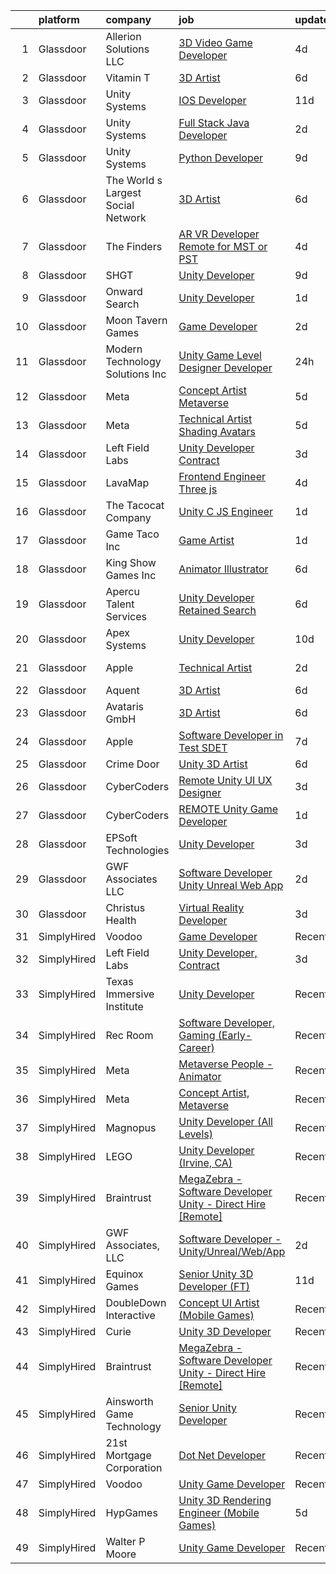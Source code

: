 

|    | platform    | company                            | job                                                                                                                                                                                                                                                                                                                                                                                                                                                                                                                                                                                                                                                                                                                                                                                                                                                                                                                                                                                                                                                                                                                                                                                                                                                                                                                                                                                                                                                       | update_time   | location          |
|---:|:------------|:-----------------------------------|:----------------------------------------------------------------------------------------------------------------------------------------------------------------------------------------------------------------------------------------------------------------------------------------------------------------------------------------------------------------------------------------------------------------------------------------------------------------------------------------------------------------------------------------------------------------------------------------------------------------------------------------------------------------------------------------------------------------------------------------------------------------------------------------------------------------------------------------------------------------------------------------------------------------------------------------------------------------------------------------------------------------------------------------------------------------------------------------------------------------------------------------------------------------------------------------------------------------------------------------------------------------------------------------------------------------------------------------------------------------------------------------------------------------------------------------------------------|:--------------|:------------------|
|  1 | Glassdoor   | Allerion Solutions LLC             | [3D Video Game Developer](https://www.glassdoor.com/partner/jobListing.htm?pos=127&ao=1136043&s=58&guid=000001830c7d5407ba4bd26e90c962c0&src=GD_JOB_AD&t=SR&vt=w&ea=1&cs=1_5265fb00&cb=1662361884189&jobListingId=1008107385349&jrtk=3-0-1gc67ql6mjrpm801-1gc67ql76j4j0800-c5265644ede30393-)                                                                                                                                                                                                                                                                                                                                                                                                                                                                                                                                                                                                                                                                                                                                                                                                                                                                                                                                                                                                                                                                                                                                                             | 4d            | Remote            |
|  2 | Glassdoor   | Vitamin T                          | [3D Artist](https://www.glassdoor.com/partner/jobListing.htm?pos=117&ao=1110586&s=58&guid=000001830c7d5407ba4bd26e90c962c0&src=GD_JOB_AD&t=SR&vt=w&cs=1_9f020408&cb=1662361884188&jobListingId=1008101736792&cpc=AC285F3A3ECA6BB0&jrtk=3-0-1gc67ql6mjrpm801-1gc67ql76j4j0800-2b2eb8c88da764d8--6NYlbfkN0DMrcEu7yrtATojKJA7cEzGQ3FdRGWLh0CZQInL4ECGI6k5tN82kdM0OKoro5eXmjpevpdy0IkreFnL5qnrcSRvCVfTqcF7280jdqYDQIJ0pR79F1igEBkPiWZ7WCbcCXKB4yvzvZbXVCoaiOWBTkQyCRTvMbvAwuJn6zgycvtmXu8Ku-XpiGGfyvzZchNSr7uWeIcY9TnfAeOOFXJUMvg0f5ULJ9RpIL9pgnAYq24JaQNKir80TmVldKLtap9jJS3oY-XhfSgLNQ04HExvUQJcTryjd4Ca03NWdoqouxwKPOVO9JHKEs_Ym-Be1AL_KlZbU4p-f0bfFCsxnhrVviI7fJxYQJ2EDL3-j8PnSQj_UDyWCihyCWP9URDfJl6gWN76iAB6hi9pF7bnZceRQAWsxX2jlvMsfI7EKxZqC_4CVbvwjHhOHnsWNG9nE3k6PC4Dxd5DeowlgtVK4wInM2FKBZaY6VkHPOY%3D)                                                                                                                                                                                                                                                                                                                                                                                                                                                                                                                                                                                                                                             | 6d            | Remote            |
|  3 | Glassdoor   | Unity Systems                      | [IOS Developer](https://www.glassdoor.com/partner/jobListing.htm?pos=122&ao=1136043&s=58&guid=000001830c7d5407ba4bd26e90c962c0&src=GD_JOB_AD&t=SR&vt=w&ea=1&cs=1_3c20818e&cb=1662361884189&jobListingId=1008091236417&jrtk=3-0-1gc67ql6mjrpm801-1gc67ql76j4j0800-8d91a1217295ecd3-)                                                                                                                                                                                                                                                                                                                                                                                                                                                                                                                                                                                                                                                                                                                                                                                                                                                                                                                                                                                                                                                                                                                                                                       | 11d           | Remote            |
|  4 | Glassdoor   | Unity Systems                      | [Full Stack Java Developer](https://www.glassdoor.com/partner/jobListing.htm?pos=126&ao=1136043&s=58&guid=000001830c7d5407ba4bd26e90c962c0&src=GD_JOB_AD&t=SR&vt=w&ea=1&cs=1_9dc647ae&cb=1662361884189&jobListingId=1008114589855&jrtk=3-0-1gc67ql6mjrpm801-1gc67ql76j4j0800-14d7e44b4aba1739-)                                                                                                                                                                                                                                                                                                                                                                                                                                                                                                                                                                                                                                                                                                                                                                                                                                                                                                                                                                                                                                                                                                                                                           | 2d            | Orlando, FL       |
|  5 | Glassdoor   | Unity Systems                      | [Python Developer](https://www.glassdoor.com/partner/jobListing.htm?pos=124&ao=1136043&s=58&guid=000001830c7d5407ba4bd26e90c962c0&src=GD_JOB_AD&t=SR&vt=w&ea=1&cs=1_89d77d16&cb=1662361884189&jobListingId=1008097327254&jrtk=3-0-1gc67ql6mjrpm801-1gc67ql76j4j0800-9efdc9f742ca25e8-)                                                                                                                                                                                                                                                                                                                                                                                                                                                                                                                                                                                                                                                                                                                                                                                                                                                                                                                                                                                                                                                                                                                                                                    | 9d            | Remote            |
|  6 | Glassdoor   | The World s Largest Social Network | [3D Artist](https://www.glassdoor.com/partner/jobListing.htm?pos=115&ao=1110586&s=58&guid=000001830c7d5407ba4bd26e90c962c0&src=GD_JOB_AD&t=SR&vt=w&ea=1&cs=1_c93d80dd&cb=1662361884188&jobListingId=1008101832019&cpc=A65DF3A704A48F9B&jrtk=3-0-1gc67ql6mjrpm801-1gc67ql76j4j0800-8fcda0edc12eaa9b--6NYlbfkN0DSgjPPcnEdvoK3uuxfISLALE6pB1FR7YSHOr_tSg5_QGIhoz_2VqUepdcKLBLI_zQ5vW7COe9b5mlnVXQPZh-LCDTWvpcID5VL-Y-dck3OFKxyxzH8bOfDIUENNU8cHnxMEbimO4vZSH99drUQuM-N0RdNfyWkpSpm1sBW4nersKwSm9JI8Oo0cyThSEBYoBXJ1pW5thFYLHFtbCUOZPB3BK-k7mpAKqMtQcbeLJ5UfiaMGONh-7NzFJMO-nkxC856JnsklQx-RubLLE-mtbzO2jNpwnr5nROD-P4gpvNGPuzkmiM2yF-b27haukYK_k0KXuARxD7hduLwiQnBNG8meB5MEOqKWRHPmDXiLzNh15cZGdert-5Wf9llbbFtC8ZRZ8839b27enGuIytFG4SCSBVkRyDAQuaiKjo7hbXlq4RDhiq-R5fAruEkC7QzNK6ltrGpHQPdU6D2BlPmcOgn-ISRSopku2V670FFglwq_s0M2ZNcGzIBPyBRqLK2sy2NXkepJLXCFmB0oHl1lPWg0AeOWjYTdYm3FKfBfguLTouZLAWhufh2OCd5gzsn9r9YmK7G8PEncsLFbDITvK8R)                                                                                                                                                                                                                                                                                                                                                                                                                                                                                                                      | 6d            | Menlo Park, CA    |
|  7 | Glassdoor   | The Finders                        | [AR VR Developer   Remote for MST or PST](https://www.glassdoor.com/partner/jobListing.htm?pos=113&ao=1110586&s=58&guid=000001830c7d5407ba4bd26e90c962c0&src=GD_JOB_AD&t=SR&vt=w&ea=1&cs=1_bda0f3d0&cb=1662361884188&jobListingId=1008106385070&cpc=0FE1F5EA2BC84A01&jrtk=3-0-1gc67ql6mjrpm801-1gc67ql76j4j0800-76e8d4ed4d326d96--6NYlbfkN0AYo_ysEmi-N9D-g6x4hDoxwWbDzILIh7p3iecCghkOgCCQ9Hjx-p_46PTVF05XzNP5Z5K71OiC6zoUMdSW3LZvMzecx9XPoBXy4TghAeCSdb8dXvKrDUkzgIaCWvmYeo1SeQbGFdI4NQnpIbRQDunnf92V0Ep1OSri4gPT5T2YNh8Y-j5fvXhZ7qLhd99Y6x-KVfqbrZr_2y0VWh_qhzqZMa3cib7F0HUGUWFFs6uVLvv9HR7ddjE5sQfhWqafjvnBPlRrDGmJ9opvcKEdI0AaQ1ceBzLh25rrtwpguKmCHJGvtxJ0B7mZz9W0LpZFYGMQ5tWiQrr5oFrNaab7dEiS6m8PP2oEVSsY4sTGSRNNyjJov-JuT_Pml7Mtc9NOMINJIYtF0-lPqOTzA6x3y8GqpcjXi38C-VsyWTrpZ8tQhkvxLSpR4SY9utjrcj6tEFqmmksJHmdZvQ6h-k2agDrLX7v5xCwOJR5VAYROA8N4wGrt62bnyGqSlTLIcrqTpqDIaG-08qHiYeruB8-Xvy5X)                                                                                                                                                                                                                                                                                                                                                                                                                                                                                                                                                        | 4d            | Arizona           |
|  8 | Glassdoor   | SHGT                               | [Unity Developer](https://www.glassdoor.com/partner/jobListing.htm?pos=121&ao=1136043&s=58&guid=000001830c7d5407ba4bd26e90c962c0&src=GD_JOB_AD&t=SR&vt=w&ea=1&cs=1_1e031283&cb=1662361884189&jobListingId=1008097478148&jrtk=3-0-1gc67ql6mjrpm801-1gc67ql76j4j0800-09b05da92f7d43ed-)                                                                                                                                                                                                                                                                                                                                                                                                                                                                                                                                                                                                                                                                                                                                                                                                                                                                                                                                                                                                                                                                                                                                                                     | 9d            | Remote            |
|  9 | Glassdoor   | Onward Search                      | [Unity Developer](https://www.glassdoor.com/partner/jobListing.htm?pos=103&ao=1110586&s=58&guid=000001830c7d5407ba4bd26e90c962c0&src=GD_JOB_AD&t=SR&vt=w&cs=1_5704c981&cb=1662361884186&jobListingId=1008115293704&cpc=9C4F014304452074&jrtk=3-0-1gc67ql6mjrpm801-1gc67ql76j4j0800-12f96406052cebf6--6NYlbfkN0B7YoEZZ2QAGDyEGGmBPAUWSHc1Mt3sMCn9FehKcWA3wwfxcx19LEZnY8Y4HGhdxxq4FgeXV7lRvFudE7m0nqXK01eQsbX62BfvzddAL4GjospIDhF8UE7k2-Ljv9QwnRhxnWtuEHGyLZO40uR_IOQQTnD7KUjLLyxsORTd4NKNi_NoUo7BYtaYS_A-N9nbrLZdeMBJxcFsKkT7j9I7MYbe3Ml4E-7q2UgFtGt7FgJt0i5qLWI4nFa8uOWLOI4g9FEKsr92oiWI96zMaZjoBhPCzzh9E9gE_Uhhx4LcOd0zPxwCI3vxjudjEixpFQh3sSGIQwfBo6bMMNvz380U73TxOTQkNXA6SQcNoWNoYgDrW0hjr-YmmxrqajwIVV4VcgVgZmBZwZYlmNYs4ktHvMOa_JlMzwYoI-wuGIVCjuyqKPGeJ15ngmNdkxQ7XzLwMHvwOo_TTExR5KT2NhnZp7FGo8wL3t6n_B8booUkdF19p6_7NdlgVdnQeDQQ5MiFsJeaYEvM14oD02JZqPScN1iUZyVcqlD3DkkUu6k-RaKlabPal3BEnVT1nzxhT-vRP4QDbBOXi5-jtlVHJ7qLY6nzkgOpfnelJF5ZEC7cL2i3j4fqHbMclGiIp1EULeae0k1VZuuSX1SlDxfR0QtjHhfAZonjvV3OjEsBgXPIHiM_5cHXLXPL-_2pI51k7LW106IbT_g5wQGLLZGBq22fYS7YZ-p2UMzcYJA8tJvkaIxIdzktUGVQ1aDAWDAf6Yuc0v5XSIKmO9OyyvoPkB5TFs17B_YFxcVDMw5LCUQ42wVISPn5OQmvpH3NPRbiY72tC8rHyo69hAnByCjkVE_4aOkMOTNp4-adIH8ppcs1Fqen957Om081D0MVdLJ36I5gDn9O0hY23LR_OM3H__PfQNjMhYSGxPwkeMI46kI6ThX7Qx0mEGWjSlnTNl8pG-Z1tcHtAhoJ8vT0pwXfmeEKr_0C7KqhkCVv5oPOFfMXx7D4-g%3D%3D)                                                                                         | 1d            | Ontario, CA       |
| 10 | Glassdoor   | Moon Tavern Games                  | [Game Developer](https://www.glassdoor.com/partner/jobListing.htm?pos=128&ao=1136043&s=58&guid=000001830c7d5407ba4bd26e90c962c0&src=GD_JOB_AD&t=SR&vt=w&ea=1&cs=1_b939bd67&cb=1662361884189&jobListingId=1008114864798&jrtk=3-0-1gc67ql6mjrpm801-1gc67ql76j4j0800-9e78723cd9c4ceee-)                                                                                                                                                                                                                                                                                                                                                                                                                                                                                                                                                                                                                                                                                                                                                                                                                                                                                                                                                                                                                                                                                                                                                                      | 2d            | Austin, TX        |
| 11 | Glassdoor   | Modern Technology Solutions  Inc   | [Unity Game Level Designer  Developer](https://www.glassdoor.com/partner/jobListing.htm?pos=106&ao=1110586&s=58&guid=000001830c7d5407ba4bd26e90c962c0&src=GD_JOB_AD&t=SR&vt=w&cs=1_e5d3b3f2&cb=1662361884187&jobListingId=1008117033816&cpc=F41FEAB56D215062&jrtk=3-0-1gc67ql6mjrpm801-1gc67ql76j4j0800-4457a9ce08e490a7--6NYlbfkN0C26OT7h5zXl7z1yVTYwN1d43osiYS9hmGqw_eY7i5KFzRWaSyxghJjTLzNEsEWeJhFT_GRgTsYgHXqmvvL1XSuYhg8HEKXSQHvH9TV0JmPEyY5zrHkoRvr4IX7EqnKNrp5tniENLVz62Z-zYU3i9zkEJYlhMWfoTavIvcSATNObw18-iphl6A7O_BlkC8ocxP6dl20J-vILvsZFOZFb4pbu24Z6FtVAeqlo-k_uQRrNO6dorU_9sX5VS3i5Ko0uVwjr92_4pfBQanR__PZN0KnMm1h_sUCDiUPIW_8VxBGrCHTiomFEm49g8DWieWMDr1YMcCAmVPD5EIL_KJ5EGxl9VMzfZty0YLAqsbdUj2Oh7GH-B4lbdIGA__BXOJtv9__LQBytNvbMMB0yAR3I8y1mF1NMNeBcnrfff1hqky4d4S2l-NOLOwu)                                                                                                                                                                                                                                                                                                                                                                                                                                                                                                                                                                                                                                                                | 24h           | Huntsville, AL    |
| 12 | Glassdoor   | Meta                               | [Concept Artist  Metaverse](https://www.glassdoor.com/partner/jobListing.htm?pos=104&ao=1110586&s=58&guid=000001830c7d5407ba4bd26e90c962c0&src=GD_JOB_AD&t=SR&vt=w&cs=1_7ff210cf&cb=1662361884186&jobListingId=1008104920128&cpc=7F6F94E2229B3AB5&jrtk=3-0-1gc67ql6mjrpm801-1gc67ql76j4j0800-4b114d8e5f1c55f1--6NYlbfkN0DYl4UJW4r1Vl7FEn6T9F-rD9lpC-0oMJVSiWjK_MGUd8e8cHXcpv6KPyjLHZEfqkWmIihMCJXc30MVP-YiIFxzoyrs7EPhl-n3NgzVvQSFgeEZ0hvgQ16Rj5IiKLg4zxWly0irvUKehndMyNdhWO0YAwI9ux-a_i193sjSruDpz3cOVyi2Os_U_h5D6MkxUH-_kE4eVXUaDHF_lv3BBGLZ_kfyDGlNCQd_SVgEWGneSTFbncxRCmXGzsaAhLy-TCO3pSga4d4-p4MmmcIW1sq0x4TLbgOK2ZtsDixVKrYK8ecWnpHm5ZCy1yMT8TIn-eNsbgyWEvI-csog6zynZkx1Rvol90MPz6GdTW9Xy3F5XfQPubqaTSpUzA2dOP78zSHHlq7ixHj4YuajBTZuLL9UNP5bWyeHeEWjrMzYBYCWvj3wo7subUX2lkp05a9kGjvA1-7RkCJgW8_vN8dmQblP6VrVRXnFol7mmH97EzCl67sTRtmcsWSPpidbYTuc4C4oRaniabcxj21n4PPDPLxPnr_SwtBli8X1U5_wc4PVf8Q1N_4gIv8adn-Ionq69z_gytONbRQIhon2ZbGdl6b1sU-Sjx9OiGxnFAiAYD9YJYf7YzXDq2esIO4GqbEVkV74I-BxfsHNVeoMkt_vbqlZZOsASPA5AZ26nMyElWh4errUtggd3pCOgZtQzWOTR-V08Cnyph9V4jnDuRgA8j9W11Q37vvx00iHu6WtapZTeJO6YZzx-pgsxTD6G07DZzRHiNiXF8gGAwd9M91EJgx0NqOL5zXIgtExPovguSrpnxMZj1b3dnARaQzj8a45DWd10zdu0_fvOR1b1SY94k8nP6UkWhVq4Opf0TtjjrhINT__LqCtkIK4gp69YXbi8Lc3GYcx098xssgEDg8sFgLfLurDXZIpqUh4w0UiRgphj_sJvgXedjzpTbljJ5hUmfiF-mCpPPMDcy5SyNE_a1sdV-ZbI6xC9h0ewwd-ktUJc9T-5LsiahW30S9d-yDz8_TlsndoAQ0gfdnr79ONY6g-HwItRzSlibc53wMscI0Ls9OrFqSvwG7_)           | 5d            | Los Angeles, CA   |
| 13 | Glassdoor   | Meta                               | [Technical Artist  Shading  Avatars ](https://www.glassdoor.com/partner/jobListing.htm?pos=105&ao=1110586&s=58&guid=000001830c7d5407ba4bd26e90c962c0&src=GD_JOB_AD&t=SR&vt=w&cs=1_55baf35c&cb=1662361884186&jobListingId=1008104919858&cpc=42BEC95245890617&jrtk=3-0-1gc67ql6mjrpm801-1gc67ql76j4j0800-f15d80185ea8b6cb--6NYlbfkN0DYl4UJW4r1Vl7FEn6T9F-rD9lpC-0oMJVSiWjK_MGUd8e8cHXcpv6KPyjLHZEfqkWmIihMCJXc31fMADfN0gJ7IUkPxhTp1nyQtrbvzomRIl047Bd7eGennDhYyBKwa6LFWtvklSdcE7P7hOAfvItVNb7U6znhKcTIS6fI4UQgWLG352V_IizaADTTqeeBU46CHtIxToHssqkId5z_CoQJhIw7izUVvHttkPVTsk_pQCqqyzPftOCwa0J9tJSVvgMPtowuHvxh70zjhwr1oF8VC08nDHaqEFlNk3qstCnQhrAouJZOFMA92xvOT7n-17RSnaWjtuWdWQC-qWyTuj_cdAirMYjjg9xNRyYaz2fOdkBYvp-Ghjjh6UOi8IwwBX8Er2Izh3NsnuS9GCAva1uihYDNoqQVUh54V6u_llc3Iq2hSr6psZOhNBx5wZxKeJWbSWhEdXnJB0htYiUdBPVuWN1ajoJlBsvNZUipKvY37UbjKb6nYgJNzNrVcC85EnCZM9txzn_3y0veSOhIAJE7vsRLsSVyjH6RRr-LdVi4BQa-AQujDkPRfS6BIl4r91BHjfAp7hfGoQ3npgT4mNS5Wy3R5lfFoXM9pbDdxZmodROHymSBpe6D7LAgL0dZL7tN27CPT9r01hoSG0WBDwLzT-ZbAd1gk5PL3WVMXbmpJ4dEvj1WkCTHWA0Z8FK5LBRJi2NWvPOq2MhC5-cd0oGbmgzzxWbhYSc6qeiJnWz-4tOR08fc-SY-RKqQ3danBi5fO4crENWPWXGOlp34noWkno8ZRnKaLo1HfcU2bgtH2JsmhKMepytd6A7gQhcl_iHZHV3QMscZarUWXux5bFm6u8MLHKw4vGHrRJ6CMDX9txPk2f4DogYQzRipuvPNDHRadc-_i4bt9VhCgllaRXTb57iuaUBIPQ4z3GJhvFjeqWJDSH0Au6dN9RbO2qNMmVa6eR5QU7g2q8jirQcKNqDBp0k26uAKUUV8hsgnQNgYny6TOeNYZAombqrmXPDpFUkLqnLaTNiZzkExXXXYILm3fR5BYtcll5mqpbP-P7MdPYElTKO4w6Xg) | 5d            | Remote            |
| 14 | Glassdoor   | Left Field Labs                    | [Unity Developer  Contract](https://www.glassdoor.com/partner/jobListing.htm?pos=118&ao=1136043&s=58&guid=000001830c7d5407ba4bd26e90c962c0&src=GD_JOB_AD&t=SR&vt=w&ea=1&cs=1_958a5bd7&cb=1662361884189&jobListingId=1008111940061&jrtk=3-0-1gc67ql6mjrpm801-1gc67ql76j4j0800-53df68b10c2e1f48-)                                                                                                                                                                                                                                                                                                                                                                                                                                                                                                                                                                                                                                                                                                                                                                                                                                                                                                                                                                                                                                                                                                                                                           | 3d            | Remote            |
| 15 | Glassdoor   | LavaMap                            | [Frontend Engineer  Three js ](https://www.glassdoor.com/partner/jobListing.htm?pos=109&ao=1110586&s=58&guid=000001830c7d5407ba4bd26e90c962c0&src=GD_JOB_AD&t=SR&vt=w&ea=1&cs=1_396b1fee&cb=1662361884187&jobListingId=1008107112393&cpc=AC285F3A3ECA6BB0&jrtk=3-0-1gc67ql6mjrpm801-1gc67ql76j4j0800-507f65a59dabc98d--6NYlbfkN0BvffYVbnfQbS93BkAhZe1nr_iwjsb5JUyOPZS3_wkjOSgWe_xkED14VH_47UFZw_f0PD-YV63-y0VMcTqxeh60kz2wUlyYmhXvmznHihDAAKeEfwl2yS4bQ_ahTu2wz6TXdbxPG-YL6ZGXSRJhELPmAH1xTPive-rk2Dzvl7eLtJhbzN0NlD7-sza0iPBPqtxHhzIb_2h3r1_Yk_UyItPzoCL8DTA-7D5nId51hVCYA9ch9IEjKzt7N1Dlb9aSg41ar8rBeRNUxgY_5CPwrbCh-tA_3z1j-UjRtARANC4jXEWy7uy2VUF0dMiKFC94W2nNXxIMENIUf4KQVvmkxL3DExp8nJf5T0FwgR9MGkFYZLp4k1vEKecvZT94SdT86bbjfZQnqPyCNxK3rIJN6RTN66rEGRrv1Y8Kv6yUz5C_SsyZz3n6rjgT44-_IfsMjQmEC0qvqhm9QJ1rIf6jBhZeKyHsXu-G04Y112aYv0KIG1ScwO_EmjKCcLgm8xv8b-s%3D)                                                                                                                                                                                                                                                                                                                                                                                                                                                                                                                                                                                     | 4d            | Remote            |
| 16 | Glassdoor   | The Tacocat Company                | [Unity C  JS Engineer](https://www.glassdoor.com/partner/jobListing.htm?pos=123&ao=1136043&s=58&guid=000001830c7d5407ba4bd26e90c962c0&src=GD_JOB_AD&t=SR&vt=w&ea=1&cs=1_03ef3d7b&cb=1662361884189&jobListingId=1008115820196&jrtk=3-0-1gc67ql6mjrpm801-1gc67ql76j4j0800-2aa698fad680af03-)                                                                                                                                                                                                                                                                                                                                                                                                                                                                                                                                                                                                                                                                                                                                                                                                                                                                                                                                                                                                                                                                                                                                                                | 1d            | Remote            |
| 17 | Glassdoor   | Game Taco  Inc                     | [Game Artist](https://www.glassdoor.com/partner/jobListing.htm?pos=129&ao=1136043&s=58&guid=000001830c7d5407ba4bd26e90c962c0&src=GD_JOB_AD&t=SR&vt=w&ea=1&cs=1_0699f6e5&cb=1662361884189&jobListingId=1008115342713&jrtk=3-0-1gc67ql6mjrpm801-1gc67ql76j4j0800-b7c297b8f4beda13-)                                                                                                                                                                                                                                                                                                                                                                                                                                                                                                                                                                                                                                                                                                                                                                                                                                                                                                                                                                                                                                                                                                                                                                         | 1d            | Boston, MA        |
| 18 | Glassdoor   | King Show Games  Inc               | [Animator Illustrator](https://www.glassdoor.com/partner/jobListing.htm?pos=119&ao=1136043&s=58&guid=000001830c7d5407ba4bd26e90c962c0&src=GD_JOB_AD&t=SR&vt=w&ea=1&cs=1_784ff41a&cb=1662361884189&jobListingId=1008101289294&jrtk=3-0-1gc67ql6mjrpm801-1gc67ql76j4j0800-1366ca709374e28f-)                                                                                                                                                                                                                                                                                                                                                                                                                                                                                                                                                                                                                                                                                                                                                                                                                                                                                                                                                                                                                                                                                                                                                                | 6d            | Minnetonka, MN    |
| 19 | Glassdoor   | Apercu Talent Services             | [Unity Developer  Retained Search ](https://www.glassdoor.com/partner/jobListing.htm?pos=102&ao=1110586&s=58&guid=000001830c7d5407ba4bd26e90c962c0&src=GD_JOB_AD&t=SR&vt=w&ea=1&cs=1_4ce04038&cb=1662361884186&jobListingId=1008100956513&cpc=2069669CCECE0501&jrtk=3-0-1gc67ql6mjrpm801-1gc67ql76j4j0800-29e150451bcc4fa2--6NYlbfkN0AZ3MYtYQWkBopVeycVr_1f1rDCs_k1mphEn014V5iC_uq83vDdE9n-Rdaz48ksWHHqArENbVwezk-6LjDCi4QZvlIRkQcK-Iy4D7AmZrXjOf6YOry7HDI8QD7rxlm29wwn0dY12nLTj7Euibn31sAF0ZhNZGxu9r3kTxXWMvnWwAUPSXvkawnAUWMSFTFlE8Hm9VTAKIrsMgp7UpRx6RP86CLq3QRHECuZWagb30gjVMZInMM2mv0253hZu5UDzQyhKbQQkxi0T7Lb1YTfFVEf4WJbG--z1-HA3WdDVkcULTppgWclZXH5rveXBy3-V1137qf586KV8_mgkNrbxhyUCkAkUML1eo32Gj7pm31mvDyd2JEDvqM10wrlbLhNKDTERSuRpW2ViXTar6ykB5pg7iZfwy5PnuEx8em42eLHRESfkjGhH2F16iiwcrH7rY69rxNbbFhbMWQlxDKpbPplc-BWG6IzdB10STd2AOi0dh09YJ1ZTE4-M-onWxkmcm1M5Is7J3Tmz1ttai1BrYaS)                                                                                                                                                                                                                                                                                                                                                                                                                                                                                                                                                              | 6d            | Irvine, CA        |
| 20 | Glassdoor   | Apex Systems                       | [Unity Developer](https://www.glassdoor.com/partner/jobListing.htm?pos=112&ao=1110586&s=58&guid=000001830c7d5407ba4bd26e90c962c0&src=GD_JOB_AD&t=SR&vt=w&ea=1&cs=1_ea032aee&cb=1662361884188&jobListingId=1008095644462&cpc=FB7E4A1762AE5BEC&jrtk=3-0-1gc67ql6mjrpm801-1gc67ql76j4j0800-6bbe27f3ee36f77a--6NYlbfkN0DqWjE27Bj7wQp7zwejGyju2OyxUuq4SEucXSyN07WCWejYvQmJsgF2DYF8Y-TYieD1jr10UgDSox5dumJNYA5WJqkQ-nEWPu2Rc9PgyWrCP7nX1cbXE8hLzx-28Hd9xYudWUqQyn7Qp-bj_r0v5HpnwaNV1w4cWgaPyjPpalKfu1o9ZD8ZCn87qVcrUTxPxTx6Vh2SxdF3yz0llELthz2JAQ_p6vOy8zGFRTIoE-tPF2rD1HzHL4xD6SCcejKjqEF0wlDgwxJtm7rcEWUe5sCfML3w5PAWWczmJ0i9hGGykeIdY01omOdQFLpfxd5qUIV3vZYK5TuJtF1dULsczLoJUK4hcA_-m0aFmHw5u9HBklG_CU0L3zjTfpWcWFeZWQ-YTbdnyaGnkcH-ID2WGVY9SQ8er0xl0U6w_yq9GpvfU5-UIDT-lhIXEg_aiqLnqR_zEEXE6IE0xsn2atXFtNc6CWtvcCp8PcXptK4CD5OueoiFZgGT_RXQtlMhunzlqOAWPPNYA9HQm4XYp9npNAU1-5C2ie1QUJxFfg-xn0EpYZc6MBM8RfeTQP71Jv3JjADi44qlbUV8Zn9C139i_yDLELScbaEloIycq5PsEo0Ea5wxcHXEM7uRCq0ei6vMXh5UGrwyFG_n0g%3D%3D)                                                                                                                                                                                                                                                                                                                                                                                                                                                    | 10d           | San Diego, CA     |
| 21 | Glassdoor   | Apple                              | [Technical Artist](https://www.glassdoor.com/partner/jobListing.htm?pos=108&ao=1110586&s=58&guid=000001830c7d5407ba4bd26e90c962c0&src=GD_JOB_AD&t=SR&vt=w&cs=1_09320bc5&cb=1662361884187&jobListingId=1008115119280&cpc=AC285F3A3ECA6BB0&jrtk=3-0-1gc67ql6mjrpm801-1gc67ql76j4j0800-8c306965e56ef090--6NYlbfkN0BvKrLyj5gPmtZO9T8euul8TCxuuKNOtzRJOomxnwSEodTz2Bc-sPZl5OJ9R4TJsNfIiD9efkuV4cG11iKgSSEAcr5OGbolSx9skc9vaS99-qKCIpTpeJD2LHrZTFIpuZUpkb4fGLXeu-UTDRD6Woiq5W-5qveWKNk3wCKF8NvKo1YTI_h6kesTbjXF_5eONtc0x-wFQf2AvLtilp6IWOaQooYTS8mKFerPEma1HSnBB2faNLBuORTvC_6KHSKfw8PipUP_pFLig6vIafQ4Qa7XixzQ8ZsU0GIkr7mlD69UdSpqdOqcj4DXQcn_5IDao9Hwb4MXfTLoD-9phlqhR5aCz7DLyyx4h7-cHTz3GeHeMSaX8S8n-s-OWDBHcAQgPmgr444xdYDosSE2Gp2BwW_VwyeLxf1JlJYHaSBeFwyp__rp46Z9Qmpoqt85-3BRak8lmVpTruFwvevs0IV4ue_jaKn8xTeIbmu-ApUOh_1PA5kSrZkb5a56sp7CCUswkToRl17g4-gMzyukBjDkQ1EvwlC3a7cRvLOQZQL9KwPcM3S-sjZBucc6f1iDk_a4cI7_u4u6DOlzwLVVgbPVT9MCVABAW6wEcoMHMK7mHErkHdRo-fR4Mn3ut48KrtIc02gyz3DCVYTS029G6ciVW0I_RBq0JB6TZgFR4Hj3taAypAhXi4PeFEIjfaI9WsN9kwGmIc44wVsPO07PSv2cqZ6f8YDLh6B020mHGJyrEzDbpXOIUK0emIHn_D5vxSnVMUImrYpcukaRiwbOAEi6kHTZ6Kvyq55VrZfy1NmswHiTivZS1Nmm8yTDc_VSUyFxd0L5z_SbfKhfbajAQWiy_eB7NnUn55IrE7QXnVQ0xy6cINajXvPB6h6p4BHytw0Ue8KyantjdTD_MKEa847i3Tya5VM0ZyjwHKCveBmT00-gTlYTfhy1hpG4kuYs4TmM1iM%3D)                                                                                                                                      | 2d            | Culver City, CA   |
| 22 | Glassdoor   | Aquent                             | [3D Artist](https://www.glassdoor.com/partner/jobListing.htm?pos=116&ao=1110586&s=58&guid=000001830c7d5407ba4bd26e90c962c0&src=GD_JOB_AD&t=SR&vt=w&cs=1_a934a6ed&cb=1662361884188&jobListingId=1008101920948&cpc=6FC5BA77C9A4CD78&jrtk=3-0-1gc67ql6mjrpm801-1gc67ql76j4j0800-7a7dee16c7322cf3--6NYlbfkN0DMrcEu7yrtATojKJA7cEzGQ3FdRGWLh0CZQInL4ECGI9gD0Wolx9R2EDT7B77c2cTECIRT7Xs8fgt35_HkyFkzhBHy2JM2wt6MYozQ-Uejk-2TBoQxAIccZy9QoX6LaPm4ephwwnDW5ekDr9dESjmtQkgbipB1j5iFsOEYn_O7oyvJtoO1qiYwADKm17so1CoTFLeR64LJZywiJwIPbj1S5m4KxmFTFHAXn4j8lQOLmKZIuudyNabkYBC2ST6yFd06Rjptpv4vFkZ8W5AtcTyaroAmh3pVVxZZi416pIJoQvxGDQ6Zy_wXbFVesTUFKHSjTQMwi8_363h2IDK74bo8IBDK-ZLXoPM9BNLPKnEtAr-ryYs8qVac_VOxDHQWOKKir7W5HECC9nKUE1O1FPSDUDicES9nAXT-XLfJH7m0zeGDPLr62q7Iid2pl1iWtkxHvNSUOQzCf68BWxUTwmb9)                                                                                                                                                                                                                                                                                                                                                                                                                                                                                                                                                                                                                                                           | 6d            | Remote            |
| 23 | Glassdoor   | Avataris GmbH                      | [3D Artist](https://www.glassdoor.com/partner/jobListing.htm?pos=130&ao=1136043&s=58&guid=000001830c7d5407ba4bd26e90c962c0&src=GD_JOB_AD&t=SR&vt=w&ea=1&cs=1_119212d2&cb=1662361884190&jobListingId=1008101930598&jrtk=3-0-1gc67ql6mjrpm801-1gc67ql76j4j0800-3cf80b76b4c3149d-)                                                                                                                                                                                                                                                                                                                                                                                                                                                                                                                                                                                                                                                                                                                                                                                                                                                                                                                                                                                                                                                                                                                                                                           | 6d            | Remote            |
| 24 | Glassdoor   | Apple                              | [Software Developer in Test  SDET ](https://www.glassdoor.com/partner/jobListing.htm?pos=110&ao=1110586&s=58&guid=000001830c7d5407ba4bd26e90c962c0&src=GD_JOB_AD&t=SR&vt=w&cs=1_e6cb0e9b&cb=1662361884187&jobListingId=1008098776229&cpc=8795CF9063CD573D&jrtk=3-0-1gc67ql6mjrpm801-1gc67ql76j4j0800-a5079ab1c462e2e7--6NYlbfkN0BvKrLyj5gPmtZO9T8euul8TCxuuKNOtzRJOomxnwSEodTz2Bc-sPZlt2Zgji_QUXH1rdkG-dODt9UOeWEvFy3PRW1rslBFSZQUTmZP78eco1PEmi2J9DXALBNKwDNDkSRUjKT5HYPzyd8OXk4MgrohPO1yyU-2nKCbMHebxaWwsnlmaJJ1q6txYYkfOdp3Jdhqj7Nw0ySgBxQq93_-SP3OeQCxpbrklxDu6qh8HhBnSDMQow3JPz7RcdgYhMMmNzmCgLwgDd6yQtszSpY082p7aUJaFIL7Qd_Q4MWNDRdo6T6MNKDnj4SjMf7a-H34FMO4TGkPVrh-y7rIjmZk4QOFEYyJ_KsTwlHXd6LmOGM6X52eN6rFVvRoWinDLu-pokOGZ0uZH-x26NSXEUZ8WMftNbqkthYIiwN68myXnuEVVdj8rGfYQZ3_9MN1Zw1t_wyf-KShKdMV8LP58w4oYMgyf_WR_sVbzdNJ9z-s_YhfZ-Ltmqm_um2CKuI1q1eBFQjbIwGEBYkHxqMkWK1wmzRcdlTW9C2f10dFwSIqzHd-JAvoB7hDB99VwleM6w5ns-cgiYUHy2bdKDHv0ubxWpZwcaV-tw-t454UakKL42wdw8CODOx8QcsqDnbMz3ZKM0KF21TMXbfccXPB29WUqmuVV_RCI0tObgBIkyhhIo_pvOU86CZhkYAdgkY5EtgVyEdPlUfxnkIictW4kJ9xFRyg7O4Xn0FqJJqJEPgxO4j6Y-xES8qChlZXaPD50vfYJODq0Ctx4rxh4saN-tDYgly3rShi8-hVz1x9R1YYztrOAnSZ4_NkgYVLL1SwUM6fsiCmKZ48JppHqRDcr8KPcm47idYXnrYzDxLGtj25nAhBfY4Wna24_-09AgQXYIGswn17ooJQAT4IJT3_i3V5_DKEbl7FsKgBEEwP4C25ldbG9u6Rv53o4E-rQT5ryLAr7qgVJJg8WT03Nr4bGzqSauqs)                                                                                                   | 7d            | Cupertino, CA     |
| 25 | Glassdoor   | Crime Door                         | [Unity 3D Artist](https://www.glassdoor.com/partner/jobListing.htm?pos=125&ao=1136043&s=58&guid=000001830c7d5407ba4bd26e90c962c0&src=GD_JOB_AD&t=SR&vt=w&ea=1&cs=1_d22f88c2&cb=1662361884189&jobListingId=1008101221678&jrtk=3-0-1gc67ql6mjrpm801-1gc67ql76j4j0800-553b1df3bab89f21-)                                                                                                                                                                                                                                                                                                                                                                                                                                                                                                                                                                                                                                                                                                                                                                                                                                                                                                                                                                                                                                                                                                                                                                     | 6d            | Remote            |
| 26 | Glassdoor   | CyberCoders                        | [Remote Unity UI UX Designer](https://www.glassdoor.com/partner/jobListing.htm?pos=114&ao=1110586&s=58&guid=000001830c7d5407ba4bd26e90c962c0&src=GD_JOB_AD&t=SR&vt=w&ea=1&cs=1_0f381d8b&cb=1662361884188&jobListingId=1008110155272&cpc=F4EED0218A761C36&jrtk=3-0-1gc67ql6mjrpm801-1gc67ql76j4j0800-2f8d10f23641ff87--6NYlbfkN0CpFJQzrgRR8WqXWK1qKKEqALWJw739KlKqr2H-MSI4eoBlI4EFrmor2FYZMP3muM1bwA1OQ14cs3HbGLvryS2sD5pQ53O2Hr47kGpxLAsvvDfOkcUQKFaHupjuBtRXDit_epm18cwUz-vN6ZaODKRj8PvuJamHXtDyeqruco49nsELwxtDYD3xoPRGZK9xNpELqChARH9JO9v9XDdwNukXrBaV5ChdUVOSG3uiVc7_vBASM6Ro9Q65mazaEvomWCoZZ5-9rRI30tdrIwixumRS3ycWjrINAotZSiDnSiVbM6co2fmRSyr8YJONgm-74h1fImnbsYdEftM-IcKJx8nm6omMXJ6kWLAbJtsVOqS4V1vJJiv-qcjBsFLTONNl9900qfJFHkA9wcqRILo0nYWseTgwquaiiDlGgbjOwJYBEcQffM21-RaWJzkEuIqDuueSu06HYMmVg8N56S_VlY_enlRb3w16ODXnImR8etlmXewPTgL7wfJZZkMwIGu32lrZyHzp9vZNjFxSBk3rQyiewEoGWhzj50YXKDQE57sQLOrXWmdQjcQUuRRK18nB-4tJ02j5qRddxqF2yxYPVSEPizF681aS7_aIRIWCoC6EXw3aD7VbaLwCSArark9_uCzuuOem7I1mEbUegNwLGurra6BH0Qi7kbalN8zh5K-l63mKa31wluYOB7beHUTAmUgPMMcTsKWfzFTfdSvghG8R4Cxduu4sOkIvUaXwOnjmjPYyABOtvFylzVyFL9HU31u9mlWifjt1XVKJ9-g5hxOtZ1Nl6krLN9WFzkE3IkyU_qjdoueTCwl2IaYdMinOhSzbyLOVEm6HbaRSDfKTy50nNd7QLUquVXYyOmoGqKFwqnmhQ892MzjuDjSFCZKKMYC7HnvGW9zeuKFKUp7GuzsgVWP1ye9Kmm1a_PogGM94wwepNA5RVdUAb42Eh8pQq-fajfgEd-ciUyfhKtjRHg2oICyew9FGPbYG7oVjGfDIWw%3D%3D)                                                                        | 3d            | Austin, TX        |
| 27 | Glassdoor   | CyberCoders                        | [REMOTE Unity Game Developer](https://www.glassdoor.com/partner/jobListing.htm?pos=111&ao=1110586&s=58&guid=000001830c7d5407ba4bd26e90c962c0&src=GD_JOB_AD&t=SR&vt=w&ea=1&cs=1_b070ea1f&cb=1662361884188&jobListingId=1008115942257&cpc=47CFDC01B3F81FAC&jrtk=3-0-1gc67ql6mjrpm801-1gc67ql76j4j0800-f51f35ea40de610e--6NYlbfkN0CpFJQzrgRR8WqXWK1qKKEqALWJw739KlKqr2H-MSI4eoBlI4EFrmor2FYZMP3muM12-TXueB1jDWfy3jv0DK6QtMlLGE8cN9VgmJZ1aDmwvbUS9Qun7JaZaBB2CNmx5wiDVheMvqOcYRmn8i1iOTN0kBVTN7JFa07cPVHfV0D-LSQbdmCePNwHFGtJvLpE40IUQ4otHRooogut-Zzwv9XdR4SMPkGe0iqSZOAUIylB18V297A60oAdgldW95wLEdtP5ymyZ0LYxJczgVlAipQ2Yc3McXga2pt-IazamcA2ymKwOTED5pxJoBaBVjDLynyJsBbGOpA7X8KtbDSulPd1S_RzCqxEyR_gYBVabWP4qr6gfps4G9w0A6wzfCgbTRkg01q_fiW3AFqcFAKoYdHmjxXVoVzc3wa-1oQ4ggFJg7ajw0yzn-bDpINixsNb2BAyaYPnbdl9q3sGj_OxwGqok-1tHiL6T_vOwiw0hAMw7cNs5gb1XTdXOCACyK6uYQWVYhwiEkRP_NvD2bjUuhrXXC8TEENIASsU-p9ASxtKQ7EaVKFuE_SM4thGRHxCwTTmwgKCUcxHE9A-T4Wn851xuFnMk4tlNNMLfbzzNGS5cmwp6pWO-Uk-y872InKVTdwUj4C70_rTWpX9U4BtXbBJbLN9xqPJciJYmfoUZnZ8QLCuFJgMVd6g1ZjeHFkpoMp4g0VLIp0OKAYjhWn2hLENjYfQlHmrHLyHLW6Se2NOXAfnYbAjx76Kd5DdyuB6DdV4berHYF1ipwq0ZujTK-WVDIW5zPm-eFfvbFQq2iXuv3bVXsl_fM19ZsIxZqXeLuRyBkB1blbkjd-9TRX6uSUtKjnLbU9i9nsDgNsY5LqjTmrAOwjM-ofym52G44GnmHONGP9iUIyGUwJnxISN4F1uFXCa6IzGidJrhIxeXJt_n2WLILaR2Bothrx1vg-N-ZpNOiH2Q5pXXxzHGsZH4Fh0HKvA9qbsQR80bcaddxJnixxeaD3pUtv9VCA40lGH3XY%3D)                                                      | 1d            | Los Angeles, CA   |
| 28 | Glassdoor   | EPSoft Technologies                | [Unity Developer](https://www.glassdoor.com/partner/jobListing.htm?pos=120&ao=1136043&s=58&guid=000001830c7d5407ba4bd26e90c962c0&src=GD_JOB_AD&t=SR&vt=w&cs=1_bcd21147&cb=1662361884189&jobListingId=1008111985736&jrtk=3-0-1gc67ql6mjrpm801-1gc67ql76j4j0800-693e9feaf90ae4f8-)                                                                                                                                                                                                                                                                                                                                                                                                                                                                                                                                                                                                                                                                                                                                                                                                                                                                                                                                                                                                                                                                                                                                                                          | 3d            | Seattle, WA       |
| 29 | Glassdoor   | GWF Associates  LLC                | [Software Developer   Unity Unreal Web App](https://www.glassdoor.com/partner/jobListing.htm?pos=101&ao=1110586&s=58&guid=000001830c7d5407ba4bd26e90c962c0&src=GD_JOB_AD&t=SR&vt=w&ea=1&cs=1_5e610f46&cb=1662361884186&jobListingId=1008113847249&cpc=A1F772DE77098288&jrtk=3-0-1gc67ql6mjrpm801-1gc67ql76j4j0800-4a432009221c1997--6NYlbfkN0CiXlXD9X9KmMK7S-b5IcFBvVIey8Qr_VUnbo48CIz6WLzcoSDqneRDku8QlUdN22kKDxpZipBu3R9SWpIpbnBOif_WyzSOpDPBLp8SH237hTTGLeXdTBRvKFfH9-fsxvk44MkMMdxDaDrE8b02UV5PqaRrbQQ8HJ-GwRkEgP4BK_mMhjuP4gDN77znKRkEpZdDWuNT_U9NAglZrg7FD4eo3obwjGEB1t480KVB9uvUbOhgr5M_4O_ngfobsxBE2K7dCjmLTbtiuXkyNh2Ibj21gP3m4u0fvO-GvHOWA2vrkibMDiFra8mcw7Kdxu9cVeTq97NO7cikNLPMg_tuqReiDMx2wgilVEyHtJIiHxGjQME3Bs8Xw-yrdNu3G0UBKj99lfdXvs4RZsbS6-ef-3A_V7PaQ44cXsoGoHTFbmKQTd6pkJ2pF2Z0r3N_4ya-jbhTfHmw5aFbFvCQ2tmEXebThR0pEcrUalWlLLGj-exdyPvi1iCTQjYzH7I2Ud4CLKY%3D)                                                                                                                                                                                                                                                                                                                                                                                                                                                                                                                                                                        | 2d            | Eatontown, NJ     |
| 30 | Glassdoor   | Christus Health                    | [Virtual Reality Developer](https://www.glassdoor.com/partner/jobListing.htm?pos=107&ao=1110586&s=58&guid=000001830c7d5407ba4bd26e90c962c0&src=GD_JOB_AD&t=SR&vt=w&cs=1_ae33ee6a&cb=1662361884187&jobListingId=1008109636495&cpc=75B6770C194DCF89&jrtk=3-0-1gc67ql6mjrpm801-1gc67ql76j4j0800-7532e83fd44a413e--6NYlbfkN0DJ9JRso26i2D4tQcfl1gtFXJkAeNCKWTrBM27lH9GOblpLlfXdLf9Oa44B845qjcfg9EnfdyU5JUoPPudWc5vZTOrT9P57j4xw7V0eiNlNbZ9YwZY4lvNNJ3z_87j3twfBIEBy-p9_urdH41yj96TxS3thBE-u50c2zijZRekBzYGf0rfvqjMEa6oJWhlM8Pjg2pS_LkmtdTOJxAzu_SxWK0MIszhCReP7tq9ptPEmMVDOpntvS2wf3Ym4yKQcy-UDOaojZVVk8-U0gx3L3HkVOWY68kLuQJu9qTwn-ZGFzxWvegzoFZpp-v36v2PwDRGyAa07K0KQLYlRU8ndv6mnZLg4lYGh5tPxO4vhhhwsTAONqa8HrEkKM4g3pI5o6mzP8fx4nFSwzRp5aiyAxglUWKjAQ0luiIEwkkJFta2Ho6YYETX9UJ0yjfbc5qz2LCsRgH83HUp2Jena5sFejSqwUye26h8AW3XZm5SeMVltj8hqpKmGw_RgtRjCarnDY8_48DL4Ktqje0J-UGFiMy9vPomLhAzJplCveniAXwHOqw%3D%3D)                                                                                                                                                                                                                                                                                                                                                                                                                                                                                                                                               | 3d            | Irving, TX        |
| 31 | SimplyHired | Voodoo                             | [Game Developer](https://www.simplyhired.com/job/iZ-cSKkT9EMrg2owsFKaF2EL_ROwixCekzVYVCacYyvEXCRq5rREUA?q=unity+developer)                                                                                                                                                                                                                                                                                                                                                                                                                                                                                                                                                                                                                                                                                                                                                                                                                                                                                                                                                                                                                                                                                                                                                                                                                                                                                                                                | Recently      | Remote            |
| 32 | SimplyHired | Left Field Labs                    | [Unity Developer, Contract](https://www.simplyhired.com/job/R-OIr4j2CqEGvZ9_VvVK29wzFmKoj8OmO3cYASAPucllyRc9KzC-FQ?q=unity+developer)                                                                                                                                                                                                                                                                                                                                                                                                                                                                                                                                                                                                                                                                                                                                                                                                                                                                                                                                                                                                                                                                                                                                                                                                                                                                                                                     | 3d            | Remote            |
| 33 | SimplyHired | Texas Immersive Institute          | [Unity Developer](https://www.simplyhired.com/job/xsx4ESwUMkdjW7C0uYGMcHDZ2mGpny2HahBniUJtGFO86Bd48YzTXA?q=unity+developer)                                                                                                                                                                                                                                                                                                                                                                                                                                                                                                                                                                                                                                                                                                                                                                                                                                                                                                                                                                                                                                                                                                                                                                                                                                                                                                                               | Recently      | Remote            |
| 34 | SimplyHired | Rec Room                           | [Software Developer, Gaming (Early-Career)](https://www.simplyhired.com/job/IfYQ6UpaeLV0dbnbG1hLD9OZ6v-DwuVJeaQqWgTOCbI4FaiKESu8EA?q=unity+developer)                                                                                                                                                                                                                                                                                                                                                                                                                                                                                                                                                                                                                                                                                                                                                                                                                                                                                                                                                                                                                                                                                                                                                                                                                                                                                                     | Recently      | Seattle, WA       |
| 35 | SimplyHired | Meta                               | [Metaverse People - Animator](https://www.simplyhired.com/job/HsynpnqN7SfNDL3eqLHO1Ex30gyAjgCE6LSkya2Vfqx_Hl4WtxCcIQ?q=unity+developer)                                                                                                                                                                                                                                                                                                                                                                                                                                                                                                                                                                                                                                                                                                                                                                                                                                                                                                                                                                                                                                                                                                                                                                                                                                                                                                                   | Recently      | Remote            |
| 36 | SimplyHired | Meta                               | [Concept Artist, Metaverse](https://www.simplyhired.com/job/AvxkiJflFAxRoNlBIynIpDeb4jm78hYvLFkAwxDEST92peuyOPQVvA?q=unity+developer)                                                                                                                                                                                                                                                                                                                                                                                                                                                                                                                                                                                                                                                                                                                                                                                                                                                                                                                                                                                                                                                                                                                                                                                                                                                                                                                     | Recently      | Remote            |
| 37 | SimplyHired | Magnopus                           | [Unity Developer (All Levels)](https://www.simplyhired.com/job/vPypX05jFCjXy9ymS1tlMhP8Zpx81wwzBDbU2anSTS_WypcGgAQCYg?q=unity+developer)                                                                                                                                                                                                                                                                                                                                                                                                                                                                                                                                                                                                                                                                                                                                                                                                                                                                                                                                                                                                                                                                                                                                                                                                                                                                                                                  | Recently      | Los Angeles, CA   |
| 38 | SimplyHired | LEGO                               | [Unity Developer (Irvine, CA)](https://www.simplyhired.com/job/Mxjs-oiJcxiL_geryfIFCRrHtzKhso73b4EIUqy71rSaeFfPxOgxqQ?q=unity+developer)                                                                                                                                                                                                                                                                                                                                                                                                                                                                                                                                                                                                                                                                                                                                                                                                                                                                                                                                                                                                                                                                                                                                                                                                                                                                                                                  | Recently      | Irvine, CA        |
| 39 | SimplyHired | Braintrust                         | [MegaZebra - Software Developer Unity - Direct Hire [Remote]](https://www.simplyhired.com/job/1pg9l3MKCLv7zPjmNwXT01cKIAp5cNZB0bV8uoEhReuwc-JfNbjYaA?q=unity+developer)                                                                                                                                                                                                                                                                                                                                                                                                                                                                                                                                                                                                                                                                                                                                                                                                                                                                                                                                                                                                                                                                                                                                                                                                                                                                                   | Recently      | San Francisco, CA |
| 40 | SimplyHired | GWF Associates, LLC                | [Software Developer - Unity/Unreal/Web/App](https://www.simplyhired.com/job/0fzU28VLBIjtlZcX2mJyQYe8tpclvTALxwaHyooxec2GmbaBtEhVOQ?q=unity+developer)                                                                                                                                                                                                                                                                                                                                                                                                                                                                                                                                                                                                                                                                                                                                                                                                                                                                                                                                                                                                                                                                                                                                                                                                                                                                                                     | 2d            | Eatontown, NJ     |
| 41 | SimplyHired | Equinox Games                      | [Senior Unity 3D Developer (FT)](https://www.simplyhired.com/job/Vwd2bIn_rhPsnnInnCKPKHd8CzDGj2wHzQcChhdFiGq9LOHWyGvLDA?q=unity+developer)                                                                                                                                                                                                                                                                                                                                                                                                                                                                                                                                                                                                                                                                                                                                                                                                                                                                                                                                                                                                                                                                                                                                                                                                                                                                                                                | 11d           | Remote            |
| 42 | SimplyHired | DoubleDown Interactive             | [Concept UI Artist (Mobile Games)](https://www.simplyhired.com/job/TOxGl5diRsz23HAJC9oePvNB-v4d2dBG2z6ABLiDKoxs86ndD_kO9w?q=unity+developer)                                                                                                                                                                                                                                                                                                                                                                                                                                                                                                                                                                                                                                                                                                                                                                                                                                                                                                                                                                                                                                                                                                                                                                                                                                                                                                              | Recently      | Seattle, WA       |
| 43 | SimplyHired | Curie                              | [Unity 3D Developer](https://www.simplyhired.com/job/nZ2Ym30ykgJCOuKOjDUvIuHGfuJWRhVKs8xgfTdLiMfzh2fdPaP2Ug?q=unity+developer)                                                                                                                                                                                                                                                                                                                                                                                                                                                                                                                                                                                                                                                                                                                                                                                                                                                                                                                                                                                                                                                                                                                                                                                                                                                                                                                            | Recently      | Remote            |
| 44 | SimplyHired | Braintrust                         | [MegaZebra - Software Developer Unity - Direct Hire [Remote]](https://www.simplyhired.com/job/jRm3EeiUloobYVXLjxj4NX5JMiMCpCNjBgtvhg0Tx-nwdIj4Va8_dQ?q=unity+developer)                                                                                                                                                                                                                                                                                                                                                                                                                                                                                                                                                                                                                                                                                                                                                                                                                                                                                                                                                                                                                                                                                                                                                                                                                                                                                   | Recently      | San Francisco, CA |
| 45 | SimplyHired | Ainsworth Game Technology          | [Senior Unity Developer](https://www.simplyhired.com/job/Q-3gOy5sB9BpviFUj6zbSYRugCJk4zc76wr0wDwTctXrZ9neBOwySA?q=unity+developer)                                                                                                                                                                                                                                                                                                                                                                                                                                                                                                                                                                                                                                                                                                                                                                                                                                                                                                                                                                                                                                                                                                                                                                                                                                                                                                                        | Recently      | Las Vegas, NV     |
| 46 | SimplyHired | 21st Mortgage Corporation          | [Dot Net Developer](https://www.simplyhired.com/job/EGRQAiY53TICJxtUHsDSlq-KP4RKqfRCNocZFTvPJXMjLVDjyUcOEQ?q=unity+developer)                                                                                                                                                                                                                                                                                                                                                                                                                                                                                                                                                                                                                                                                                                                                                                                                                                                                                                                                                                                                                                                                                                                                                                                                                                                                                                                             | Recently      | Knoxville, TN     |
| 47 | SimplyHired | Voodoo                             | [Unity Game Developer](https://www.simplyhired.com/job/NLFQkH33HD_35Ds9kXakUpzo0YFJySLM-k9B6PMS8pvyK5pcffPR_g?q=unity+developer)                                                                                                                                                                                                                                                                                                                                                                                                                                                                                                                                                                                                                                                                                                                                                                                                                                                                                                                                                                                                                                                                                                                                                                                                                                                                                                                          | Recently      | Remote            |
| 48 | SimplyHired | HypGames                           | [Unity 3D Rendering Engineer (Mobile Games)](https://www.simplyhired.com/job/XQMfzIdOdx5MhXs5bAtQ8BjRMYLzQ6HgiDNbD26lTt_upI-JGbPgDw?q=unity+developer)                                                                                                                                                                                                                                                                                                                                                                                                                                                                                                                                                                                                                                                                                                                                                                                                                                                                                                                                                                                                                                                                                                                                                                                                                                                                                                    | 5d            | United States     |
| 49 | SimplyHired | Walter P Moore                     | [Unity Game Developer](https://www.simplyhired.com/job/jqYAqOprc9rJCX1k6rFNrMcWmI6Qy6yPAX4n3K0UVem5zud4HP76pA?q=unity+developer)                                                                                                                                                                                                                                                                                                                                                                                                                                                                                                                                                                                                                                                                                                                                                                                                                                                                                                                                                                                                                                                                                                                                                                                                                                                                                                                          | Recently      | Houston, TX       |